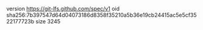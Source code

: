 version https://git-lfs.github.com/spec/v1
oid sha256:7b397547d64d04073186d8358f35210a5b36e19cb24415ac5e5cf3522177723b
size 3245
